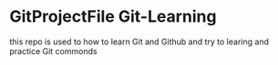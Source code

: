 # GitProjectFile  Git-Learning

this repo is used to how to learn Git and Github and try to learing and practice Git commonds 

